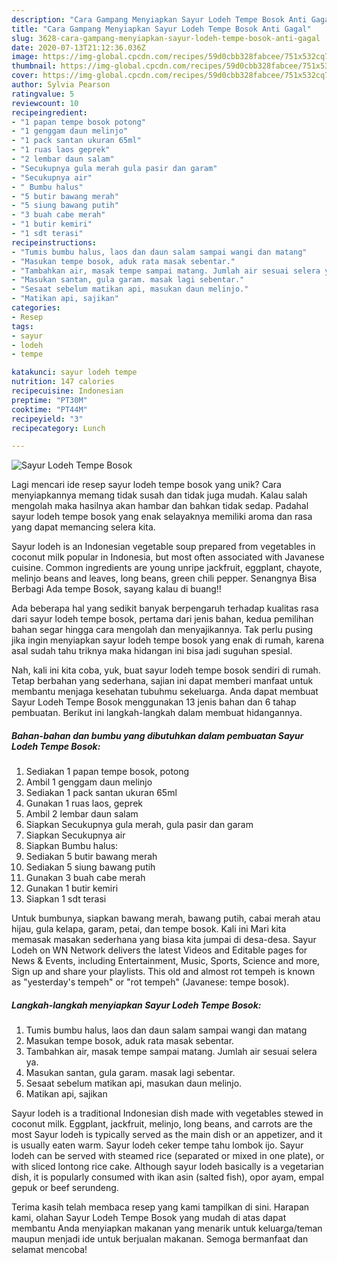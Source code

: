 ```yaml
---
description: "Cara Gampang Menyiapkan Sayur Lodeh Tempe Bosok Anti Gagal"
title: "Cara Gampang Menyiapkan Sayur Lodeh Tempe Bosok Anti Gagal"
slug: 3628-cara-gampang-menyiapkan-sayur-lodeh-tempe-bosok-anti-gagal
date: 2020-07-13T21:12:36.036Z
image: https://img-global.cpcdn.com/recipes/59d0cbb328fabcee/751x532cq70/sayur-lodeh-tempe-bosok-foto-resep-utama.jpg
thumbnail: https://img-global.cpcdn.com/recipes/59d0cbb328fabcee/751x532cq70/sayur-lodeh-tempe-bosok-foto-resep-utama.jpg
cover: https://img-global.cpcdn.com/recipes/59d0cbb328fabcee/751x532cq70/sayur-lodeh-tempe-bosok-foto-resep-utama.jpg
author: Sylvia Pearson
ratingvalue: 5
reviewcount: 10
recipeingredient:
- "1 papan tempe bosok potong"
- "1 genggam daun melinjo"
- "1 pack santan ukuran 65ml"
- "1 ruas laos geprek"
- "2 lembar daun salam"
- "Secukupnya gula merah gula pasir dan garam"
- "Secukupnya air"
- " Bumbu halus"
- "5 butir bawang merah"
- "5 siung bawang putih"
- "3 buah cabe merah"
- "1 butir kemiri"
- "1 sdt terasi"
recipeinstructions:
- "Tumis bumbu halus, laos dan daun salam sampai wangi dan matang"
- "Masukan tempe bosok, aduk rata masak sebentar."
- "Tambahkan air, masak tempe sampai matang. Jumlah air sesuai selera ya."
- "Masukan santan, gula garam. masak lagi sebentar."
- "Sesaat sebelum matikan api, masukan daun melinjo."
- "Matikan api, sajikan"
categories:
- Resep
tags:
- sayur
- lodeh
- tempe

katakunci: sayur lodeh tempe 
nutrition: 147 calories
recipecuisine: Indonesian
preptime: "PT30M"
cooktime: "PT44M"
recipeyield: "3"
recipecategory: Lunch

---
```



![Sayur Lodeh Tempe Bosok](https://img-global.cpcdn.com/recipes/59d0cbb328fabcee/751x532cq70/sayur-lodeh-tempe-bosok-foto-resep-utama.jpg)

Lagi mencari ide resep sayur lodeh tempe bosok yang unik? Cara menyiapkannya memang tidak susah dan tidak juga mudah. Kalau salah mengolah maka hasilnya akan hambar dan bahkan tidak sedap. Padahal sayur lodeh tempe bosok yang enak selayaknya memiliki aroma dan rasa yang dapat memancing selera kita.

Sayur lodeh is an Indonesian vegetable soup prepared from vegetables in coconut milk popular in Indonesia, but most often associated with Javanese cuisine. Common ingredients are young unripe jackfruit, eggplant, chayote, melinjo beans and leaves, long beans, green chili pepper. Senangnya Bisa Berbagi Ada tempe Bosok, sayang kalau di buang!!

Ada beberapa hal yang sedikit banyak berpengaruh terhadap kualitas rasa dari sayur lodeh tempe bosok, pertama dari jenis bahan, kedua pemilihan bahan segar hingga cara mengolah dan menyajikannya. Tak perlu pusing jika ingin menyiapkan sayur lodeh tempe bosok yang enak di rumah, karena asal sudah tahu triknya maka hidangan ini bisa jadi suguhan spesial.


Nah, kali ini kita coba, yuk, buat sayur lodeh tempe bosok sendiri di rumah. Tetap berbahan yang sederhana, sajian ini dapat memberi manfaat untuk membantu menjaga kesehatan tubuhmu sekeluarga. Anda dapat membuat Sayur Lodeh Tempe Bosok menggunakan 13 jenis bahan dan 6 tahap pembuatan. Berikut ini langkah-langkah dalam membuat hidangannya.

<!--inarticleads1-->

##### Bahan-bahan dan bumbu yang dibutuhkan dalam pembuatan Sayur Lodeh Tempe Bosok:

1. Sediakan 1 papan tempe bosok, potong
1. Ambil 1 genggam daun melinjo
1. Sediakan 1 pack santan ukuran 65ml
1. Gunakan 1 ruas laos, geprek
1. Ambil 2 lembar daun salam
1. Siapkan Secukupnya gula merah, gula pasir dan garam
1. Siapkan Secukupnya air
1. Siapkan  Bumbu halus:
1. Sediakan 5 butir bawang merah
1. Sediakan 5 siung bawang putih
1. Gunakan 3 buah cabe merah
1. Gunakan 1 butir kemiri
1. Siapkan 1 sdt terasi


Untuk bumbunya, siapkan bawang merah, bawang putih, cabai merah atau hijau, gula kelapa, garam, petai, dan tempe bosok. Kali ini Mari kita memasak masakan sederhana yang biasa kita jumpai di desa-desa. Sayur Lodeh on WN Network delivers the latest Videos and Editable pages for News &amp; Events, including Entertainment, Music, Sports, Science and more, Sign up and share your playlists. This old and almost rot tempeh is known as &#34;yesterday&#39;s tempeh&#34; or &#34;rot tempeh&#34; (Javanese: tempe bosok). 

<!--inarticleads2-->

##### Langkah-langkah menyiapkan Sayur Lodeh Tempe Bosok:

1. Tumis bumbu halus, laos dan daun salam sampai wangi dan matang
1. Masukan tempe bosok, aduk rata masak sebentar.
1. Tambahkan air, masak tempe sampai matang. Jumlah air sesuai selera ya.
1. Masukan santan, gula garam. masak lagi sebentar.
1. Sesaat sebelum matikan api, masukan daun melinjo.
1. Matikan api, sajikan


Sayur lodeh is a traditional Indonesian dish made with vegetables stewed in coconut milk. Eggplant, jackfruit, melinjo, long beans, and carrots are the most Sayur lodeh is typically served as the main dish or an appetizer, and it is usually eaten warm. Sayur lodeh ceker tempe tahu lombok ijo. Sayur lodeh can be served with steamed rice (separated or mixed in one plate), or with sliced lontong rice cake. Although sayur lodeh basically is a vegetarian dish, it is popularly consumed with ikan asin (salted fish), opor ayam, empal gepuk or beef serundeng. 

Terima kasih telah membaca resep yang kami tampilkan di sini. Harapan kami, olahan Sayur Lodeh Tempe Bosok yang mudah di atas dapat membantu Anda menyiapkan makanan yang menarik untuk keluarga/teman maupun menjadi ide untuk berjualan makanan. Semoga bermanfaat dan selamat mencoba!
